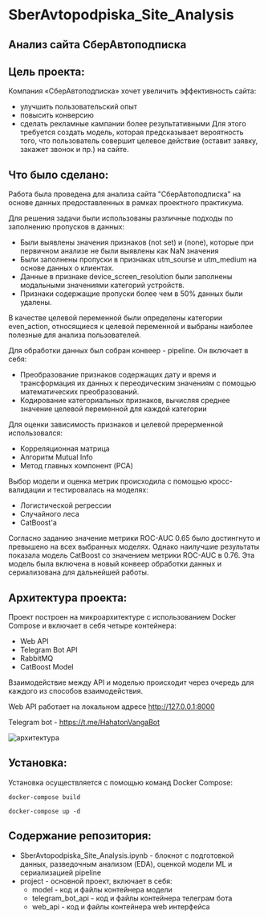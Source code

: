 # SberAvtopodpiska_Site_Analysis
## Анализ сайта СберАвтоподписка

## Цель проекта:
Компания «СберАвтоподписка» хочет увеличить эффективность сайта:
- улучшить пользовательский опыт
- повысить конверсию
- сделать рекламные кампании более результативными
Для этого требуется создать модель, которая предсказывает вероятность того, что пользователь совершит целевое действие (оставит заявку, закажет звонок и пр.) на сайте.

## Что было сделано:
Работа была проведена для анализа сайта "СберАвтоподписка" на основе данных предоставленных в рамках проектного практикума.

Для решения задачи были использованы различные подходы по заполнению пропусков в данных:
- Были выявлены значения признаков (not set) и (none), которые при первичном анализе не были выявлены как NaN значения
- Были заполнены пропуски в признаках utm_sourse и utm_medium на основе данных о клиентах.
- Данные в признаке device_screen_resolution были заполнены модальными значениями категорий устройств.
- Признаки содержащие пропуски более чем в 50% данных были удалены.

В качестве целевой переменной были определены категории even_action, относящиеся к целевой переменной и выбраны наиболее полезные для анализа пользователей.

Для обработки данных был собран конвеер - pipeline. Он включает в себя:
- Преобразование признаков содержащих дату и время и трансформация их данных к переодическим значениям с помощью математических преобразований.
- Кодирование категориальных признаков, вычисляя среднее значение целевой переменной для каждой категории

Для оценки зависимость признаков и целевой пререрменной использовался:
- Корреляционная матрица
- Алгоритм Mutual Info
- Метод главных компонент (PCA)

Выбор модели и оценка метрик происходила с помощью кросс-валидации и тестировалась на моделях:
- Логистической регрессии
- Случайного леса
- CatBoost'а

Согласно заданию значение метрики ROC-AUC 0.65 было достингнуто и превышено на всех выбранных моделях. Однако наилучшие результаты показала модель CatBoost со значением метрики ROC-AUC в 0.76. Эта модель была включена в новый конвеер обработки данных и сериализована для дальнейшей работы.


## Архитектура проекта:

Проект построен на микроархитектуре с использованием Docker Compose и включает в себя четыре контейнера:
* Web API
* Telegram Bot API
* RabbitMQ
* CatBoost Model

Взаимодействие между API и моделью происходит через очередь для каждого из способов взаимодействия.

Web API работает на локальном адресе http://127.0.0.1:8000

Telegram bot  - https://t.me/HahatonVangaBot

![архитектура](https://github.com/user-attachments/assets/fedbd2f6-0738-401b-a76f-be98f28e80ec)

## Установка:

Установка осуществляется с помощью команд Docker Compose:

`docker-compose build`

`docker-compose up -d`

## Содержание репозитория:

* SberAvtopodpiska_Site_Analysis.ipynb - блокнот с подготовкой данных, разведочным анализом (EDA), оценкой модели ML и сериализацией pipeline
* project  - основной проект, включает в себя:
  * model - код и файлы контейнера модели
  * telegram_bot_api - код и файлы контейнера телеграм бота
  * web_api - код и файлы контейнера web интерфейса
